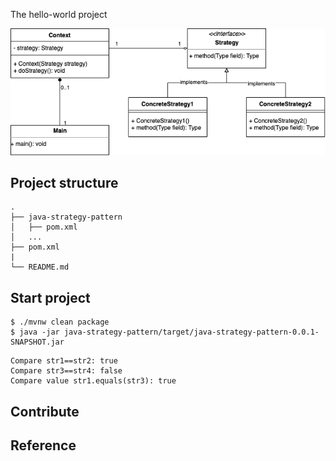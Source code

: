 The hello-world project

<div align="center">
    <img src="./assets/images/strategy_pattern.png"/>
</div>


## Project structure
```
.
├── java-strategy-pattern
│   ├── pom.xml
│   ...
├── pom.xml
|
└── README.md
```

## Start project

```shell
$ ./mvnw clean package
$ java -jar java-strategy-pattern/target/java-strategy-pattern-0.0.1-SNAPSHOT.jar
```

```shell
Compare str1==str2: true
Compare str3==str4: false
Compare value str1.equals(str3): true
```

## Contribute

## Reference